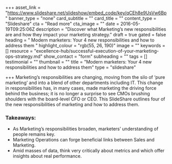 +++
asset_link = "https://www.slideshare.net/slideshow/embed_code/key/qCEh8e9UsVw6Bp"
banner_type = "none"
card_subtitle = ""
card_title = ""
content_type = "Slideshare"
cta = "Read more"
cta_image = ""
date = 2016-05-19T09:25:06Z
description = "Discover what Marketing’s new responsibilities are and how they impact your marketing strategy."
draft = true
gated = false
heading = " Modern marketers: Your 4 new responsibilities and how to address them "
highlight_colour = "rgb(55, 26, 190)"
image = ""
keywords = []
resource = "excellence-hub/successful-execution-of-your-marketing-ops-strategy.md"
show_contact = "form"
subheading = ""
tags = []
testimonial = ""
thumbnail = ""
title = "Modern marketers:  Your 4 new responsibilities and how to address them"
type = "slideshare"

+++
Marketing’s responsibilities are changing, moving from the silo of ‘pure marketing’ and into a blend of other departments including IT. This change in responsibilities has, in many cases, made marketing the driving force behind the business; it is no longer a surprise to see CMOs brushing shoulders with the board-level CFO or CEO. This SlideShare outlines four of the new responsibilities of marketing and how to address them.

### Takeaways:

* As Marketing’s responsibilities broaden, marketers’ understanding of people remains key.
* Marketing Operations can forge beneficial links between Sales and Marketing.
* Amid masses of data, think very critically about metrics and which offer insights about real performance.